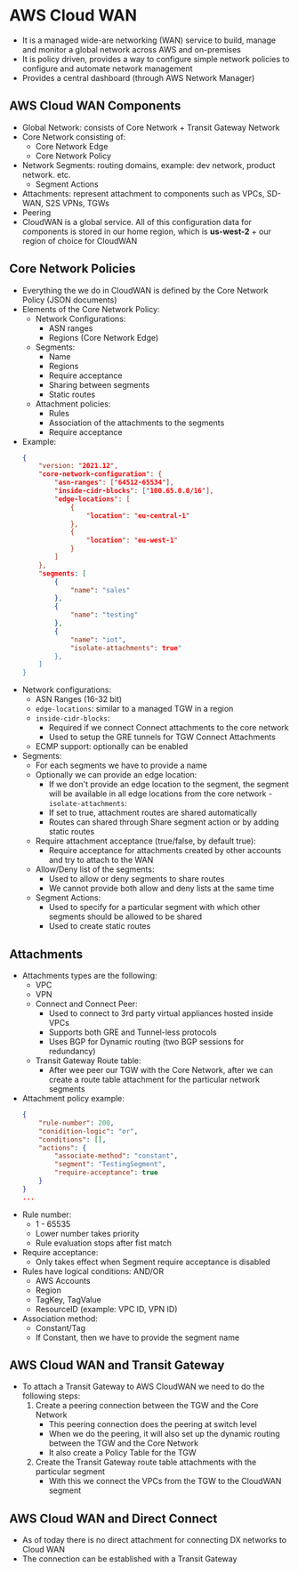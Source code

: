 # AWS Cloud WAN

- It is a managed wide-are networking (WAN) service to build, manage and monitor a global network across AWS and on-premises
- It is policy driven, provides a way to configure simple network policies to configure and automate network management
- Provides a central dashboard (through AWS Network Manager)

## AWS Cloud WAN Components

- Global Network: consists of Core Network + Transit Gateway Network
- Core Network consisting of:
    - Core Network Edge
    - Core Network Policy
- Network Segments: routing domains, example: dev network, product network. etc.
    - Segment Actions
- Attachments: represent attachment to components such as VPCs, SD-WAN, S2S VPNs, TGWs
- Peering
- CloudWAN is a global service. All of this configuration data for components is stored in our home region, which is **us-west-2** + our region of choice for CloudWAN

## Core Network Policies

- Everything the we do in CloudWAN is defined by the Core Network Policy (JSON documents)
- Elements of the Core Network Policy:
    - Network Configurations:
        - ASN ranges
        - Regions (Core Network Edge)
    - Segments:
        - Name
        - Regions
        - Require acceptance
        - Sharing between segments
        - Static routes
    - Attachment policies:
        - Rules
        - Association of the attachments to the segments
        - Require acceptance
- Example:
    ```json
    {
        "version: "2021.12",
        "core-network-configuration": {
            "asn-ranges": ["64512-65534"],
            "inside-cidr-blocks": ["100.65.0.0/16"],
            "edge-locations": [
                {
                    "location": "eu-central-1"
                },
                {
                    "location": "eu-west-1"
                }
            ]
        },
        "segments: [
            {
                "name": "sales"
            },
            {
                "name": "testing"
            },
            {
                "name": "iot",
                "isolate-attachments": true"
            },
        ]
    }
    ```
- Network configurations:
    - ASN Ranges (16-32 bit)
    - `edge-locations`: similar to a managed TGW in a region
    - `inside-cidr-blocks`:
        - Required if we connect Connect attachments to the core network
        - Used to setup the GRE tunnels for TGW Connect Attachments
    - ECMP support: optionally can be enabled
- Segments:
    - For each segments we have to provide a name
    - Optionally we can provide an edge location:
        - If we don't provide an edge location to the segment, the segment will be available in all edge locations from the core network
    -`isolate-attachments`: 
        - If set to true, attachment routes are shared automatically
        - Routes can shared through Share segment action or by adding static routes
    - Require attachment acceptance (true/false, by default true):
        - Require acceptance for attachments created by other accounts and try to attach to the WAN
    - Allow/Deny list of the segments:
        - Used to allow or deny segments to share routes
        - We cannot provide both allow and deny lists at the same time
    - Segment Actions:
        - Used to specify for a particular segment with which other segments should be allowed to be shared
        - Used to create static routes

## Attachments

- Attachments types are the following:
    - VPC
    - VPN
    - Connect and Connect Peer:
        - Used to connect to 3rd party virtual appliances hosted inside VPCs
        - Supports both GRE and Tunnel-less protocols
        - Uses BGP for Dynamic routing (two BGP sessions for redundancy)
    - Transit Gateway Route table:
        - After wee peer our TGW with the Core Network, after we can create a route table attachment for the particular network segments
- Attachment policy example:
    ```json
    {
        "rule-number": 200,
        "conidition-logic": "or",
        "conditions": [],
        "actions": {
            "associate-method": "constant",
            "segment": "TestingSegment",
            "require-acceptance": true
        }
    }
    ...
    ```
- Rule number:
    - 1 - 65535
    - Lower number takes priority
    - Rule evaluation stops after fist match
- Require acceptance:
    - Only takes effect when Segment require acceptance is disabled
- Rules have logical conditions: AND/OR
    - AWS Accounts
    - Region
    - TagKey, TagValue
    - ResourceID (example: VPC ID, VPN ID)
- Association method:
    - Constant/Tag
    - If Constant, then we have to provide the segment name

## AWS Cloud WAN and Transit Gateway

- To attach a Transit Gateway to AWS CloudWAN we need to do the following steps:
    1. Create a peering connection between the TGW and the Core Network
        - This peering connection does the peering at switch level
        - When we do the peering, it will also set up the dynamic routing between the TGW and the Core Network
        - It also create a Policy Table for the TGW
    2. Create the Transit Gateway route table attachments with the particular segment
        - With this we connect the VPCs from the TGW to the CloudWAN segment

## AWS Cloud WAN and Direct Connect

- As of today there is no direct attachment for connecting DX networks to Cloud WAN
- The connection can be established with a Transit Gateway